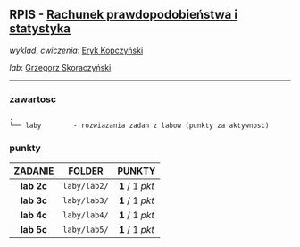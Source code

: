 ## RPIS - [Rachunek prawdopodobieństwa i statystyka](https://usosweb.uw.edu.pl/kontroler.php?_action=katalog2/przedmioty/pokazPrzedmiot&prz_kod=1000-213bRPS)

_wyklad_, _cwiczenia_: [Eryk Kopczyński](https://www.mimuw.edu.pl/~erykk/)

_lab_: [Grzegorz Skoraczyński](https://usosweb.uw.edu.pl/kontroler.php?_action=katalog2/osoby/pokazOsobe&os_id=213094)

---

### zawartosc

```
.
└── laby        - rozwiazania zadan z labow (punkty za aktywnosc)
```

### punkty

| ZADANIE    | FOLDER       | PUNKTY          |
| :--------: | :----------: | :-------------: |
| **lab 2c** | `laby/lab2/` | **1** / 1 _pkt_ |
| **lab 3c** | `laby/lab3/` | **1** / 1 _pkt_ |
| **lab 4c** | `laby/lab4/` | **1** / 1 _pkt_ |
| **lab 5c** | `laby/lab5/` | **1** / 1 _pkt_ |

